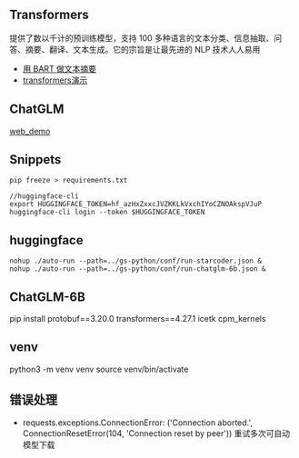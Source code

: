 ## Transformers 
提供了数以千计的预训练模型，支持 100 多种语言的文本分类、信息抽取、问答、摘要、翻译、文本生成。它的宗旨是让最先进的 NLP 技术人人易用

- [用 BART 做文本摘要](./transformers/bart-large-cnn.py)
- [transformers演示](https://github.com/huggingface/transformers/blob/main/README_zh-hans.md)

## ChatGLM
[web_demo](./llms/chatglm/web_demo.py) 

## Snippets
```
pip freeze > requirements.txt

//huggingface-cli
export HUGGINGFACE_TOKEN=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
huggingface-cli login --token $HUGGINGFACE_TOKEN
```

## huggingface


```
nohup ./auto-run --path=../gs-python/conf/run-starcoder.json &
nohup ./auto-run --path=../gs-python/conf/run-chatglm-6b.json &
```

##  ChatGLM-6B
pip install protobuf==3.20.0 transformers==4.27.1 icetk cpm_kernels

## venv
python3 -m venv venv
source venv/bin/activate

## 错误处理
- requests.exceptions.ConnectionError: ('Connection aborted.', ConnectionResetError(104, 'Connection reset by peer')) 重试多次可自动模型下载
